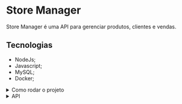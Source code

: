 # Store Manager
  
Store Manager é uma API para gerenciar produtos, clientes e vendas.
  
## Tecnologias

- NodeJs;
- Javascript;
- MySQL;
- Docker;

<details>
<summary>Como rodar o projeto</summary>

## Requisitos

- Docker;
- MySQL Workbench;

## Rodando o projeto

- Clone o repositório do projeto;
- Entre na pasta do projeto e renomeie o arquivo .env.example para .env;
- Abra um terminal na pasta do projeto e crie os containers: `docker-compose up --build`;
- Abra o MySQL workbench e crie uma nova conexão, preencha os campos com
hostname: `127.0.0.1`, port: `3307`, username: `root` e password: `root`;
- Ainda no MySQL Workbench execute o arquivo de script: `db.sql` para criar o banco de dados;
- Por fim execute o arquivo de script: `seed.sql` para alimentar o banco de dados;
- Na segunda vez que executar o projeto rode no terminal: `docker-compose up -d` ao invés do comando anterior;


  
Obs: Para testar os endpoints da API, recomendo utilizar o Postman ou a extensão do Vscode: ThunderClient.
Na pasta principal do projeto há uma subpasta chamada `collections`, onde se encontra os arquivos de 
coleções do storeManager para serem importadas no `Postman` e `ThunderClient`, utilize `localhost:3000` na url base;

</details>

<details>
<summary>API</summary>
  
## Endpoints

### Autenticação

#### Criar usuário  
- **URL:** `/users/signup`
- **Método:** `POST`
- **Body:**
```json
{
  "email": "vendedor1@example.com",
  "password": "securepassword1"
}
```
- **Response:**

*Status code: 201*
```json
{
  "message": "User created successfully"
}
```
#### Login de usuário
- **URL:** `/users/login`
- **Método:** `POST`
- **Body:**
```json
{
  "email": "vendedor1@example.com",
  "password": "securepassword1"
}
```

- **Response:**

*Status code: 200*
```json
{
  "message": "<token>"
}
```

### Clientes

#### Criar cliente
- **URL:** `/clients`
- **Método:** `POST`
- **Headers:**
```
  Authorization: <token>
```
  
- **Body:**
```json
{
  "name": "Marcos Silva",
  "cpf": "12345678958"
  "phone": "5562985667889",
  "address": {
    "zip": "12345-678",
    "street": "Rua Exemplo",
    "neighborhood": "Bairro Exemplo",
    "city": "Cidade Exemplo",
    "state": "EX"
  }
}
```

- **Response:**

*Status code: 201*
```json
{
  "id": 5,
  "name": "Marcos Silva",
  "cpf": "12345678958",
  "phone": "5562985667889",
  "address": {
    "zip": "12345-678",
    "street": "Rua Exemplo",
    "neighborhood": "Bairro Exemplo",
    "city": "Cidade Exemplo",
    "state": "EX"
  }
}
```

#### Visualizar todos os clientes
- **URL:** `/clients`
- **Método:** `GET`
- **Headers:**
```
  Authorization: <token>
```
- **Response:**

*Status code: 200*
```json
[
  {"..."},
  {"..."},
  {"..."},
  {
    "id": 4,
    "name": "João Santos",
    "cpf": "54321678900",
    "phone": "543216789",
    "address": {
      "zip": "54321-876",
      "street": "Rua do Morro, 789",
      "neighborhood": "Alto da Colina",
      "city": "Cidade C",
      "state": "CC"
    }
  },
  {
    "id": 5,
    "name": "Marcos Silva",
    "cpf": "12345678958",
    "phone": "5562985667889",
    "address": {
      "zip": "12345-678",
      "street": "Rua Exemplo",
      "neighborhood": "Bairro Exemplo",
      "city": "Cidade Exemplo",
      "state": "EX"
    }
  }
]
```

#### Visualizar cliente por ID
- **URL:** `/clients/{id}`
- **Método:** `GET`
- **Headers:**
```
  Authorization: <token>
```
- **Response:**

*Status code: 200*
```json
{
  "name": "João Matos",
  "cpf": "12345678978",
  "phone": "5563998612321",
  "address": {
    "zip": "12345-678",
    "street": "Rua Exemplo",
    "neighborhood": "Bairro Exemplo",
    "city": "Cidade Exemplo",
    "state": "EX"
  }
}
```

#### Atualizar cliente por ID
- **URL:** `/clients/{id}`
- **Método:** `PUT`
- **Body:**
```json
{
  "name": "Marcos Silva",
  "cpf": "32158795312"
  "phone": "3564985787558",
  "address": {
    "zip": "12345-678",
    "street": "Rua Exemplo1",
    "neighborhood": "Bairro Exemplo1",
    "city": "Cidade Exemplo1",
    "state": "EX"
  }
}
```

- **Headers:**
```
  Authorization: <token>
```
- **Response:**

*Status code: 200*
```json
{
  "id": 5,
  "name": "Marcos Silva",
  "cpf": "12345678958"
  "phone": "3562985667558",
  "address": {
    "zip": "12345-678",
    "street": "Rua Exemplo",
    "neighborhood": "Bairro Exemplo",
    "city": "Cidade Exemplo",
    "state": "EX"
  }
}
```

#### Deletar cliente por ID
- **URL:** `/clients/{id}`
- **Método:** `DELETE`
- **Headers:**
```
  Authorization: <token>
```
- **Response:**

*Status code: 200*

```json
{
  "message": "Client successfully deleted"
}
```

### Produtos

#### Criar produto
- **URL:** `/products`
- **Método:** `POST`
- **Headers:**
```
  Authorization: <token>
```
  
- **Body:**
```json
{
  "name": "Mouse",
  "type": "mouse gamer",
  "description": "Mouse voltado para jogos FPS",
  "price": 300,
  "quantity": 10
}
```

- **Response:**

*Status code: 201*
```json
{
  "id": 5,
  "name": "Mouse",
  "type": "mouse gamer",
  "description": "Mouse voltado para jogos FPS",
  "price": 300,
  "quantity": 10
}
```

#### Visualizar todos os produtos
- **URL:** `/products`
- **Método:** `GET`
- **Headers:**
```
  Authorization: <token>
```
- **Response:**

*Status code: 200*
```json
[
  {"..."},
  {"..."},
  {"..."},
    {
    "id": 4,
    "name": "Teclado",
    "type": "teclado gamer",
    "description": "Teclado mecânico para jogos",
    "price": "200.00",
    "quantity": 5
  },
  {
    "id": 5,
    "name": "Mouse",
    "type": "mouse gamer",
    "description": "Mouse voltado para jogos FPS",
    "price": "300.00",
    "quantity": 10
  },
]
```

#### Visualizar produto por ID
- **URL:** `/products/{id}`
- **Método:** `GET`
- **Headers:**
```
  Authorization: <token>
```
- **Response:**

*Status code: 200*
```json
  {
    "id": 5,
    "name": "Mouse",
    "type": "mouse gamer",
    "description": "Mouse voltado para jogos FPS",
    "price": "300.00",
    "quantity": 10
  }
```

#### Atualizar produto por ID
- **URL:** `/products/{id}`
- **Método:** `PUT`
- **Headers:**
```
  Authorization: <token>
```

- **Body:**
```json
  {
    "name": "Mouse",
    "type": "mouse convencional",
    "description": "mouse de uso convencional",
    "price": 50,
    "quantity": 2
  }
```

- **Response:**

*Status code: 200*
```json
{
  "id": "5",
  "name": "Mouse",
  "type": "mouse convencional",
  "description": "mouse de uso convencional",
  "price": 50,
  "quantity": 2
}
```

#### Deletar produto por ID
- **URL:** `/products/{id}`
- **Método:** `DELETE`
- **Headers:**
```
  Authorization: <token>
```
- **Response:**

*Status code: 200*
```json
{
  "message": "Product successfully deleted"
}
```

### Vendas

#### Criar venda
- **URL:** `/sales`
- **Método:** `POST`
- **Headers:**
```
  Authorization: <token>
```
  
- **Body:**
```json
{
  "clientId": 5,
  "productId": 5,
  "quantity": 1
}
```

- **Response:**

*Status code: 201*
```json
{
  "id": 17,
  "client_id": 5,
  "product_id": 5,
  "quantity": 2,
  "unit_price": "300",
  "total_price": "600",
  "sale_date": "2024-07-01T13:41:15.000Z"
}
```

#### Visualizar todas as vendas
- **URL:** `/sales`
- **Método:** `GET`
- **Headers:**
```
  Authorization: <token>
```
- **Response:**

*Status code: 200*
```json
[
  {
    "id": 17,
    "client_id": 5,
    "product_id": 5,
    "quantity": 2,
    "unit_price": 300,
    "total_price": 600,
    "sale_date": "2024-07-01T17:31:20.000Z"
  },
  {
    "id": 16,
    "client_id": 1,
    "product_id": 3,
    "quantity": 1,
    "unit_price": 300,
    "total_price": 300,
    "sale_date": "2024-07-01T17:29:59.000Z"
  },
  {
    "id": 15,
    "client_id": 1,
    "product_id": 3,
    "quantity": 1,
    "unit_price": 300,
    "total_price": 300,
    "sale_date": "2024-07-01T17:23:47.000Z"
  },
  {
    "id": 14,
    "client_id": 1,
    "product_id": 3,
    "quantity": 1,
    "unit_price": 300,
    "total_price": 300,
    "sale_date": "2024-07-01T17:22:48.000Z"
  },
  {
    "id": 13,
    "client_id": 1,
    "product_id": 3,
    "quantity": 1,
    "unit_price": 300,
    "total_price": 300,
    "sale_date": "2024-07-01T17:22:20.000Z"
  },
  {
    "id": 12,
    "client_id": 1,
    "product_id": 3,
    "quantity": 1,
    "unit_price": 300,
    "total_price": 300,
    "sale_date": "2024-07-01T17:22:19.000Z"
  },
  {
    "id": 11,
    "client_id": 1,
    "product_id": 3,
    "quantity": 1,
    "unit_price": 300,
    "total_price": 300,
    "sale_date": "2024-07-01T17:17:12.000Z"
  },
  {
    "id": 10,
    "client_id": 1,
    "product_id": 5,
    "quantity": 1,
    "unit_price": 300,
    "total_price": 300,
    "sale_date": "2024-07-01T13:41:15.000Z"
  },
  {
    "id": 9,
    "client_id": 1,
    "product_id": 2,
    "quantity": 1,
    "unit_price": 800,
    "total_price": 800,
    "sale_date": "2024-07-01T02:13:50.000Z"
  }
]
```

#### Visualizar vendas de um cliente
- **URL:** `/sales/{id}`
- **Método:** `GET`
- **Headers:**
```
  Authorization: <token>
```

- **Response:**

*Status code: 200*
```json
[
  {
    "id": 17,
    "product_id": 5,
    "quantity": 2,
    "unity_price": 600,
    "sale_date": "2024-07-01T17:23:47.000Z"
  },
    {
    "id": 16,
    "product_id": 4,
    "quantity": 4,
    "unit_price": 200,
    "total_price": 800,
    "sale_date": "2024-07-01T13:41:15.000Z"
  },
  {"..."},
  {"..."},
  {"..."},
]
```

#### Visualizar vendas por mês e ano
- **URL:** `/sales/filter?month={month}&year={year}`
- **Método:** `GET`
- **Headers:**
```
  Authorization: <token>
```
- **Query parameters:**
```
  month: <number between 1 and 12>
  year:  <number between 1900 and 2100>
```

- **Response:**

*Status code: 200*
```json
[
  {
    "id": 17,
    "client_name": "José da Silva",
    "product_name": "Mouse voltado para jogos FPS",
    "quantity": 2,
    "unit_price": 300,
    "total_price": 600,
    "sale_date": "2024-07-01T18:23:47.000Z"
  },
  {
    "id": 16,
    "client_name": "José da Silva",
    "product_name": "Teclado",
    "quantity": 4,
    "unit_price": 200,
    "total_price": 800,
    "sale_date": "2024-07-01T17:29:59.000Z"
  },
  {
    "id": 15,
    "client_name": "Matheus Oliveira",
    "product_name": "Teclado",
    "quantity": 1,
    "unit_price": 200,
    "total_price": 200,
    "sale_date": "2024-07-01T17:23:47.000Z"
  },
  {
    "id": 14,
    "client_name": "Amanda Martins",
    "product_name": "Teclado",
    "quantity": 3,
    "unit_price": 200,
    "total_price": 600,
    "sale_date": "2024-07-01T17:22:48.000Z"
  }
]
```

</details>
